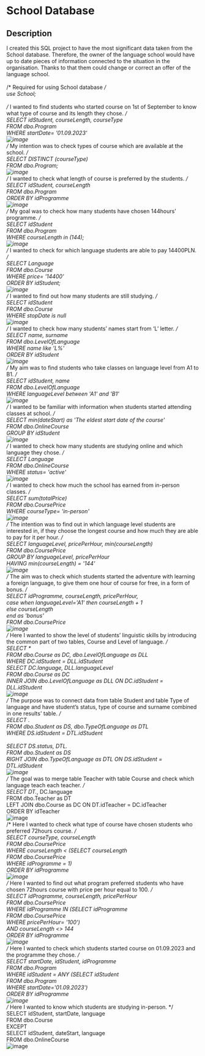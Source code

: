 # School Database
## Description
I created this SQL project to have the most significant data taken from the School database. Therefore, the owner of the language school would have up to date pieces of information connected to the situation in the organisation. Thanks to that them could change or correct an offer of the language school.
</br>
</br>
/* Required for using School database */ </br>
use School; </br>
</br>
/* I wanted to find students who started course on 1st of September to know what type of course and its length they chose. */  </br>
SELECT idStudent, courseLength, courseType  </br>
FROM dbo.Program  </br>
WHERE startDate= '01.09.2023'  </br>
![image](https://github.com/user-attachments/assets/c4e94a78-4513-4a6d-86c6-9521122e47e5)
</br>
/* My intention was to check types of course which are available at the school. */  </br>
SELECT DISTINCT (courseType)  </br>
FROM dbo.Program;  </br>
![image](https://github.com/user-attachments/assets/d89a66e2-fdf5-47ef-8a70-5bc927e1f219)
 </br>
/* I wanted to check what length of course is preferred by the students. */  </br>
SELECT idStudent, courseLength  </br>
FROM dbo.Program  </br>
ORDER BY idProgramme  </br>
![image](https://github.com/user-attachments/assets/50cce243-3b65-4f8b-9bd6-c622272851b2)
 </br>
/* My goal was to check how many students have chosen 144hours’ programme. */  </br>
SELECT idStudent  </br>
FROM dbo.Program </br>
WHERE courseLength in (144);  </br>
![image](https://github.com/user-attachments/assets/7e3e331a-acc6-4543-a6fb-953d486b65d3)
</br>
/* I wanted to check for which language students are able to pay 14400PLN. */ </br>
SELECT Language </br>
FROM dbo.Course </br>
WHERE price= '14400' </br>
ORDER BY idStudent; </br>
![image](https://github.com/user-attachments/assets/bee3ab56-c018-4fae-bfdd-1c4fd1f84123)
</br>
/* I wanted to find out how many students are still studying. */ </br>
SELECT idStudent </br>
FROM dbo.Course </br>
WHERE stopDate is null </br>
![image](https://github.com/user-attachments/assets/9d5b6e36-e174-4c6a-8946-7caad1b35e32)
</br>
/* I wanted to check how many students’ names start from ‘L’ letter. */ </br>
SELECT name, surname </br>
FROM dbo.LevelOfLanguage </br>
WHERE name like 'L%' </br>
ORDER BY idStudent </br>
![image](https://github.com/user-attachments/assets/eccb01f4-1681-41cc-811f-3698bd9408f1)
</br>
/* My aim was to find students who take classes on language level from A1 to B1. */ </br>
SELECT idStudent, name </br>
FROM dbo.LevelOfLanguage </br>
WHERE languageLevel between 'A1' and 'B1' </br>
![image](https://github.com/user-attachments/assets/c3a5a609-d9a7-4922-8e18-ba3bc069b42c)
</br>
/* I wanted to be familiar with information when students started attending classes at school. */ </br>
SELECT min(dateStart) as 'The eldest start date of the course' </br>
FROM dbo.OnlineCourse </br>
GROUP BY idStudent </br>
![image](https://github.com/user-attachments/assets/39bf9fe7-3fef-47a4-8cf3-7815dcdf3379)
</br>
/* I wanted to check how many students are studying online and which language they chose. */ </br>
SELECT Language </br>
FROM dbo.OnlineCourse </br>
WHERE status= 'active' </br>
![image](https://github.com/user-attachments/assets/14e78db2-773f-496e-b052-3bb1adc51135)
</br>
/* I wanted to check how much the school has earned from in-person classes. */ </br>
SELECT sum(totalPrice) </br>
FROM dbo.CoursePrice </br>
WHERE courseType= 'in-person' </br>
![image](https://github.com/user-attachments/assets/d7085b34-0a56-4884-a2c2-491f4f3caf45)
</br>
/* The intention was to find out in which language level students are interested in, if they choose the longest course and how much they are able to pay for it per hour. */ </br>
SELECT languageLevel, pricePerHour, min(courseLength) </br>
FROM dbo.CoursePrice </br>
GROUP BY languageLevel, pricePerHour </br>
HAVING min(courseLength) = '144' </br>
![image](https://github.com/user-attachments/assets/7ee9fe14-cef1-4649-9597-40de98df11c7)
</br>
/* The aim was to check which students started the adventure with learning a foreign language, to give them one hour of course for free, in a form of bonus. */ </br>
SELECT idProgramme, courseLength, pricePerHour, </br>
    case when languageLevel='A1' then  courseLength + 1 </br>
	else courseLength </br>
	end as 'bonus' </br>
FROM dbo.CoursePrice </br>
![image](https://github.com/user-attachments/assets/d0d45682-78bd-4470-b53f-a8305e81ea63)
</br>
/* Here I wanted to show the level of students’ linguistic skills  by introducing the common part of two tables, Course and Level of language. */ </br>
SELECT * </br>
FROM dbo.Course as DC, dbo.LevelOfLanguage as DLL </br>
WHERE DC.idStudent = DLL.idStudent </br>
SELECT DC.language, DLL.languageLevel </br>
FROM dbo.Course as DC </br>
INNER JOIN dbo.LevelOfLanguage as DLL ON DC.idStudent = DLL.idStudent </br>
![image](https://github.com/user-attachments/assets/826a0ba8-8797-42fa-8d75-fad9f3cea4e0)
</br>
/* The purpose was to connect data from table Student and table Type of language and have student’s status, type of course and surname combined in one results' table. */ </br>
SELECT *. </br>
FROM dbo.Student as DS, dbo.TypeOfLanguage as DTL </br>
WHERE DS.idStudent = DTL.idStudent </br>
</br>
SELECT DS.status, DTL.* </br>
FROM dbo.Student as DS </br>
RIGHT JOIN dbo.TypeOfLanguage as DTL ON DS.idStudent = DTL.idStudent </br>
![image](https://github.com/user-attachments/assets/30c9ed97-502b-4a18-89ca-a0b31e33feb9)
</br>
/* The goal was to merge table Teacher with table Course and check which language teach each teacher. */ </br>
SELECT DT.*, DC.language </br>
FROM dbo.Teacher as DT </br>
LEFT JOIN dbo.Course as DC ON DT.idTeacher = DC.idTeacher </br>
ORDER BY idTeacher </br>
![image](https://github.com/user-attachments/assets/9e299e61-dd7d-4c30-aa98-766b36b20777)
</br>
/* Here I wanted to check what type of course have chosen students who preferred 72hours course. */ </br>
SELECT courseType, courseLength </br>
FROM dbo.CoursePrice </br>
WHERE courseLength < (SELECT courseLength </br>
                      FROM dbo.CoursePrice </br>
					  WHERE idProgramme = 1) </br>
ORDER BY idProgramme </br>
![image](https://github.com/user-attachments/assets/7ab55bb2-0cbd-4b2e-97b5-9ba55094963e)
</br>
/* Here I wanted to find out what program preferred students who have chosen 72hours course with price per hour equal to 100. */ </br>
SELECT idProgramme, courseLength, pricePerHour </br>
FROM dbo.CoursePrice </br>
WHERE idProgramme IN (SELECT idProgramme </br>
                      FROM dbo.CoursePrice </br>
					  WHERE pricePerHour= '100') </br>
				  AND courseLength <> 144 </br>
ORDER BY idProgramme </br>
![image](https://github.com/user-attachments/assets/dd0751f7-e5aa-40c5-8225-95b2c1c6d8b2)
</br>
/* Here I wanted to check which students started course on 01.09.2023 and the programme they chose. */ </br>
SELECT startDate, idStudent, idProgramme </br>
FROM dbo.Program </br>
WHERE idStudent = ANY (SELECT idStudent </br>
                         FROM dbo.Program </br>
						 WHERE startDate='01.09.2023') </br>
ORDER BY idProgramme </br>
![image](https://github.com/user-attachments/assets/2025517d-355b-478a-b0cf-eb604f4ff0bd)
</br>
/* Here I wanted to know which students are studying in-person. */ </br>
SELECT idStudent, startDate, language </br>
FROM dbo.Course </br>
EXCEPT </br>
SELECT idStudent, dateStart, language </br>
FROM dbo.OnlineCourse </br>
![image](https://github.com/user-attachments/assets/7b396caf-5c56-4814-a950-4fe57d07d493)
